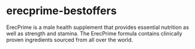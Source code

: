 # erecprime-bestoffers
ErecPrime is a male health supplement that provides essential nutrition as well as strength and stamina. The ErecPrime formula contains clinically proven ingredients sourced from all over the world.
